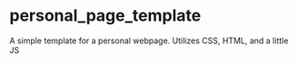 # personal_page_template
A simple template for a personal webpage. Utilizes CSS, HTML, and a little JS

